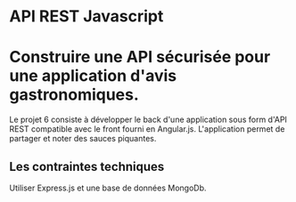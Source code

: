 # API REST Javascript

# Construire une API sécurisée pour une application d'avis gastronomiques.

Le projet 6 consiste à développer le back d'une application sous form d'API REST compatible avec le front fourni en Angular.js.
L'application permet de partager et noter des sauces piquantes.

## Les contraintes techniques 
Utiliser Express.js et une base de données MongoDb.
